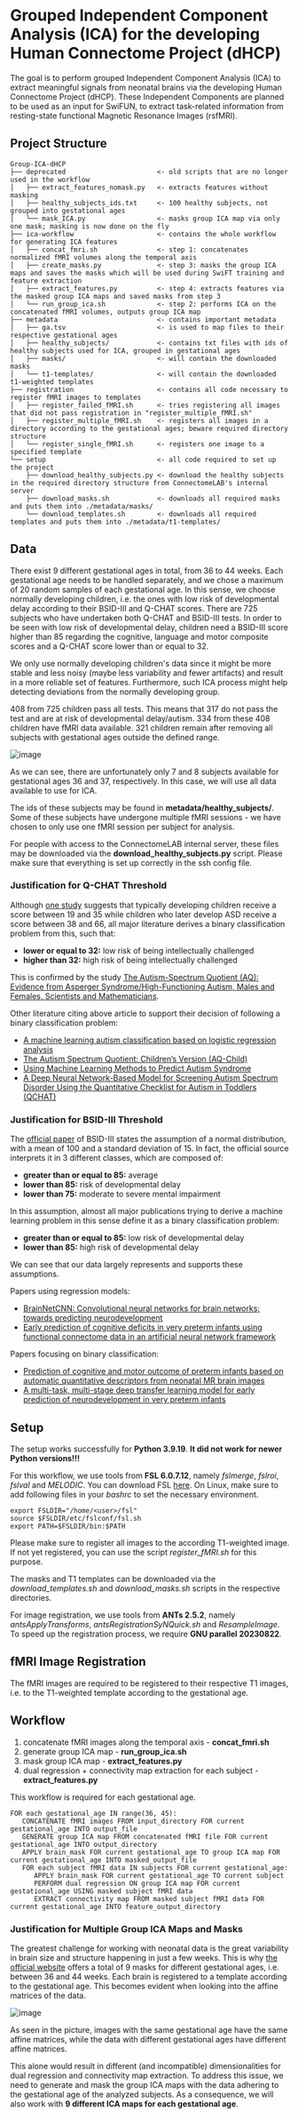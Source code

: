 # Grouped Independent Component Analysis (ICA) for the developing Human Connectome Project (dHCP)
The goal is to perform grouped Independent Component Analysis (ICA) to extract meaningful signals from neonatal brains via the developing Human Connectome Project (dHCP). These Independent Components are planned to be used as an input for SwiFUN, to extract task-related information from resting-state functional Magnetic Resonance Images (rsfMRI).

## Project Structure

```
Group-ICA-dHCP
├── deprecated                       <- old scripts that are no longer used in the workflow
│   ├── extract_features_nomask.py   <- extracts features without masking
│   ├── healthy_subjects_ids.txt     <- 100 healthy subjects, not grouped into gestational ages
│   └── mask_ICA.py                  <- masks group ICA map via only one mask; masking is now done on the fly
├── ica-workflow                     <- contains the whole workflow for generating ICA features
│   ├── concat_fmri.sh               <- step 1: concatenates normalized fMRI volumes along the temporal axis
│   ├── create_masks.py              <- step 3: masks the group ICA maps and saves the masks which will be used during SwiFT training and feature extraction
│   ├── extract_features.py          <- step 4: extracts features via the masked group ICA maps and saved masks from step 3
│   └── run_group_ica.sh             <- step 2: performs ICA on the concatenated fMRI volumes, outputs group ICA map
├── metadata                         <- contains important metadata
│   ├── ga.tsv                       <- is used to map files to their respective gestational ages
│   ├── healthy_subjects/            <- contains txt files with ids of healthy subjects used for ICA, grouped in gestational ages
│   ├── masks/                       <- will contain the downloaded masks
│   └── t1-templates/                <- will contain the downloaded t1-weighted templates
├── registration                     <- contains all code necessary to register fMRI images to templates
│   ├── register_failed_fMRI.sh      <- tries registering all images that did not pass registration in "register_multiple_fMRI.sh"
│   ├── register_multiple_fMRI.sh    <- registers all images in a directory according to the gestational ages; beware required directory structure
│   └── register_single_fMRI.sh      <- registers one image to a specified template
└── setup                            <- all code required to set up the project
    ├── download_healthy_subjects.py <- download the healthy subjects in the required directory structure from ConnectomeLAB's internal server
    ├── download_masks.sh            <- downloads all required masks and puts them into ./metadata/masks/
    └── download_templates.sh        <- downloads all required templates and puts them into ./metadata/t1-templates/
```

## Data

There exist 9 different gestational ages in total, from 36 to 44 weeks. Each gestational age needs to be handled separately, and we chose a maximum of 20 random samples of each gestational age. In this sense, we choose normally developing children, i.e. the ones with low risk of developmental delay according to their BSID-III and Q-CHAT scores. There are 725 subjects who have undertaken both Q-CHAT and BSID-III tests. In order to be seen with low risk of developmental delay, children need a BSID-III score higher than 85 regarding the cognitive, language and motor composite scores and a Q-CHAT score lower than or equal to 32.

We only use normally developing children's data since it might be more stable and less noisy (maybe less variability and fewer artifacts) and result in a more reliable set of features. Furthermore, such ICA process might help detecting deviations from the normally developing group.

408 from 725 children pass all tests. This means that 317 do not pass the test and are at risk of developmental delay/autism. 334 from these 408 children have fMRI data available. 321 children remain after removing all subjects with gestational ages outside the defined range.

![image](https://github.com/user-attachments/assets/7d69bb6f-e967-42b5-bf60-9dcd68d2afeb)

As we can see, there are unfortunately only 7 and 8 subjects available for gestational ages 36 and 37, respectively. In this case, we will use all data available to use for ICA.

The ids of these subjects may be found in **metadata/healthy_subjects/**. Some of these subjects have undergone multiple fMRI sessions - we have chosen to only use one fMRI session per subject for analysis.

For people with access to the ConnectomeLAB internal server, these files may be downloaded via the **download_healthy_subjects.py** script. Please make sure that everything is set up correctly in the ssh config file.

### Justification for Q-CHAT Threshold

Although [one study](https://pubmed.ncbi.nlm.nih.gov/18240013/) suggests that
typically developing children receive a score between 19 and 35 while
children who later develop ASD receive a score between 38 and 66, all major
literature derives a binary classification problem from this, such that:

* **lower or equal to 32:** low risk of being intellectually challenged
* **higher than 32:** high risk of being intellectually challenged

This is confirmed by the study [The Autism-Spectrum Quotient (AQ): Evidence from Asperger Syndrome/High-Functioning Autism, Males and Females, Scientists and Mathematicians](https://link.springer.com/article/10.1023/A:1005653411471).

Other literature citing above article to support their decision of following
a binary classification problem:

* [A machine learning autism classification based on logistic regression analysis](https://link.springer.com/article/10.1007/s13755-019-0073-5)
* [The Autism Spectrum Quotient: Children’s Version (AQ-Child)](https://link.springer.com/article/10.1007/s10803-007-0504-z)
* [Using Machine Learning Methods to Predict Autism Syndrome](http://paper.ijcsns.org/07_book/202004/20200427.pdf)
* [A Deep Neural Network-Based Model for Screening Autism Spectrum Disorder Using the Quantitative Checklist for Autism in Toddlers (QCHAT)](https://link.springer.com/article/10.1007/s10803-021-05141-2)

### Justification for BSID-III Threshold

The [official paper](https://www.physio-pedia.com/Bayley_Scales_of_Infant_and_Toddler_Development)
of BSID-III states the assumption of a normal distribution,
with a mean of 100 and a standard deviation of 15. In fact, the official source
interprets it in 3 different classes, which are composed of:

* **greater than or equal to 85:** average
* **lower than 85:** risk of developmental delay
* **lower than 75:** moderate to severe mental impairment

In this assumption, almost all major publications trying to derive a machine
learning problem in this sense define it as a binary classification problem:

* **greater than or equal to 85:** low risk of developmental delay
* **lower than 85:** high risk of developmental delay

We can see that our data largely represents and supports these assumptions.

Papers using regression models:

* [BrainNetCNN: Convolutional neural networks for brain networks; towards predicting neurodevelopment](https://www.sciencedirect.com/science/article/pii/S1053811916305237)
* [Early prediction of cognitive deficits in very preterm infants using functional connectome data in an artificial neural network framework](https://www.sciencedirect.com/science/article/pii/S2213158218300329)

Papers focusing on binary classification:

* [Prediction of cognitive and motor outcome of preterm infants based on automatic quantitative descriptors from neonatal MR brain images](https://www.ncbi.nlm.nih.gov/pmc/articles/PMC5438406/)
* [A multi-task, multi-stage deep transfer learning model for early prediction of neurodevelopment in very preterm infants](https://www.nature.com/articles/s41598-020-71914-x)

## Setup

The setup works successfully for **Python 3.9.19**. **It did not work for newer Python versions!!!**

For this workflow, we use tools from **FSL 6.0.7.12**, namely *fslmerge*, *fslroi*, *fslval* and *MELODIC*. You can download FSL [here](https://fsl.fmrib.ox.ac.uk/fsl/fslwiki/FslInstallation). On Linux, make sure to add following files in your *bashrc* to set the necessary environment.

```
export FSLDIR="/home/<user>/fsl"
source $FSLDIR/etc/fslconf/fsl.sh
export PATH=$FSLDIR/bin:$PATH
```

Please make sure to register all images to the according T1-weighted image. If not yet registered, you can use the script *register_fMRI.sh* for this purpose.

The masks and T1 templates can be downloaded via the *download_templates.sh* and *download_masks.sh* scripts in the respective directories.

For image registration, we use tools from **ANTs 2.5.2**, namely *antsApplyTransforms*, *antsRegistrationSyNQuick.sh* and *ResampleImage*. To speed up
the registration process, we require **GNU parallel 20230822**.

## fMRI Image Registration

The fMRI images are required to be registered to their respective T1 images, i.e. to the T1-weighted template according to the gestational
age.

## Workflow

1. concatenate fMRI images along the temporal axis - **concat_fmri.sh**
2. generate group ICA map - **run_group_ica.sh**
3. mask group ICA map - **extract_features.py**
4. dual regression + connectivity map extraction for each subject - **extract_features.py**

This workflow is required for each gestational age.

```
FOR each gestational_age IN range(36, 45):
   CONCATENATE fMRI images FROM input_directory FOR current gestational_age INTO output_file
   GENERATE group ICA map FROM concatenated fMRI file FOR current gestational_age INTO output_directory
   APPLY brain_mask FOR current gestational_age TO group ICA map FOR current gestational_age INTO masked_output_file
   FOR each subject fMRI data IN subjects FOR current gestational_age:
      APPLY brain_mask FOR current gestational_age TO current subject
      PERFORM dual regression ON group ICA map FOR current gestational_age USING masked subject fMRI data
      EXTRACT connectivity map FROM masked subject fMRI data FOR current gestational_age INTO feature_output_directory
```

### Justification for Multiple Group ICA Maps and Masks

The greatest challenge for working with neonatal data is the great variability in brain size and structure happening in just a few
weeks. This is why [the official website](https://gin.g-node.org/BioMedIA/dhcp-volumetric-atlas-groupwise/src/master/mean) offers
a total of 9 masks for different gestational ages, i.e. between 36 and 44 weeks. Each brain is registered to a template according
to the gestational age. This becomes evident when looking into the affine matrices of the data.

![image](https://github.com/user-attachments/assets/baae8d81-8ce5-480f-8054-e5c2d196335e)

As seen in the picture, images with the same gestational age have the same affine matrices, while the data with different
gestational ages have different affine matrices. 

This alone would result in different (and incompatible) dimensionalities for dual regression and connectivity map extraction.
To address this issue, we need to generate and mask the group ICA maps with the data adhering to the gestational age of
the analyzed subjects. As a consequence, we will also work with **9 different ICA maps for each gestational age**.
